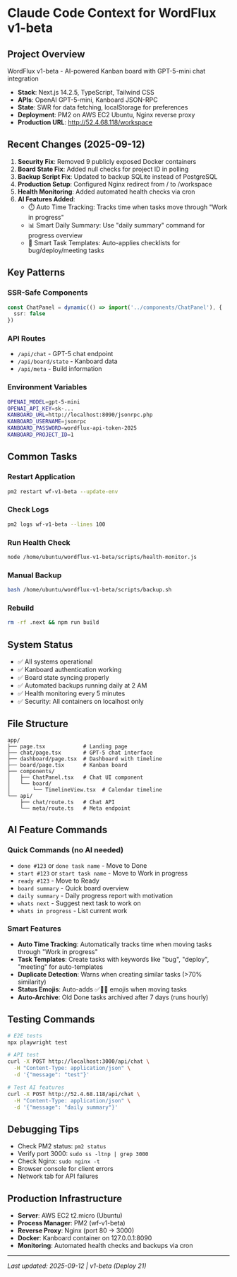 # Claude Code Context for WordFlux v1-beta

## Project Overview
WordFlux v1-beta - AI-powered Kanban board with GPT-5-mini chat integration
- **Stack**: Next.js 14.2.5, TypeScript, Tailwind CSS
- **APIs**: OpenAI GPT-5-mini, Kanboard JSON-RPC
- **State**: SWR for data fetching, localStorage for preferences
- **Deployment**: PM2 on AWS EC2 Ubuntu, Nginx reverse proxy
- **Production URL**: http://52.4.68.118/workspace

## Recent Changes (2025-09-12)
1. **Security Fix**: Removed 9 publicly exposed Docker containers
2. **Board State Fix**: Added null checks for project ID in polling
3. **Backup Script Fix**: Updated to backup SQLite instead of PostgreSQL
4. **Production Setup**: Configured Nginx redirect from / to /workspace
5. **Health Monitoring**: Added automated health checks via cron
6. **AI Features Added**:
   - ⏱️ Auto Time Tracking: Tracks time when tasks move through "Work in progress"
   - 📊 Smart Daily Summary: Use "daily summary" command for progress overview
   - 📝 Smart Task Templates: Auto-applies checklists for bug/deploy/meeting tasks

## Key Patterns
### SSR-Safe Components
```typescript
const ChatPanel = dynamic(() => import('../components/ChatPanel'), { 
  ssr: false 
})
```

### API Routes
- `/api/chat` - GPT-5 chat endpoint
- `/api/board/state` - Kanboard data
- `/api/meta` - Build information

### Environment Variables
```bash
OPENAI_MODEL=gpt-5-mini
OPENAI_API_KEY=sk-...
KANBOARD_URL=http://localhost:8090/jsonrpc.php
KANBOARD_USERNAME=jsonrpc
KANBOARD_PASSWORD=wordflux-api-token-2025
KANBOARD_PROJECT_ID=1
```

## Common Tasks
### Restart Application
```bash
pm2 restart wf-v1-beta --update-env
```

### Check Logs
```bash
pm2 logs wf-v1-beta --lines 100
```

### Run Health Check
```bash
node /home/ubuntu/wordflux-v1-beta/scripts/health-monitor.js
```

### Manual Backup
```bash
bash /home/ubuntu/wordflux-v1-beta/scripts/backup.sh
```

### Rebuild
```bash
rm -rf .next && npm run build
```

## System Status
- ✅ All systems operational
- ✅ Kanboard authentication working
- ✅ Board state syncing properly
- ✅ Automated backups running daily at 2 AM
- ✅ Health monitoring every 5 minutes
- ✅ Security: All containers on localhost only

## File Structure
```
app/
├── page.tsx            # Landing page
├── chat/page.tsx       # GPT-5 chat interface
├── dashboard/page.tsx  # Dashboard with timeline
├── board/page.tsx      # Kanban board
├── components/
│   ├── ChatPanel.tsx   # Chat UI component
│   └── board/
│       └── TimelineView.tsx  # Calendar timeline
└── api/
    ├── chat/route.ts   # Chat API
    └── meta/route.ts   # Meta endpoint
```

## AI Feature Commands
### Quick Commands (no AI needed)
- `done #123` or `done task name` - Move to Done
- `start #123` or `start task name` - Move to Work in progress  
- `ready #123` - Move to Ready
- `board summary` - Quick board overview
- `daily summary` - Daily progress report with motivation
- `whats next` - Suggest next task to work on
- `whats in progress` - List current work

### Smart Features
- **Auto Time Tracking**: Automatically tracks time when moving tasks through "Work in progress"
- **Task Templates**: Create tasks with keywords like "bug", "deploy", "meeting" for auto-templates
- **Duplicate Detection**: Warns when creating similar tasks (>70% similarity)
- **Status Emojis**: Auto-adds ✅🔄📌 emojis when moving tasks
- **Auto-Archive**: Old Done tasks archived after 7 days (runs hourly)

## Testing Commands
```bash
# E2E tests
npx playwright test

# API test
curl -X POST http://localhost:3000/api/chat \
  -H "Content-Type: application/json" \
  -d '{"message": "test"}'

# Test AI features
curl -X POST http://52.4.68.118/api/chat \
  -H "Content-Type: application/json" \
  -d '{"message": "daily summary"}'
```

## Debugging Tips
- Check PM2 status: `pm2 status`
- Verify port 3000: `sudo ss -ltnp | grep 3000`
- Check Nginx: `sudo nginx -t`
- Browser console for client errors
- Network tab for API failures

## Production Infrastructure
- **Server**: AWS EC2 t2.micro (Ubuntu)
- **Process Manager**: PM2 (wf-v1-beta)
- **Reverse Proxy**: Nginx (port 80 → 3000)
- **Docker**: Kanboard container on 127.0.0.1:8090
- **Monitoring**: Automated health checks and backups via cron

---
*Last updated: 2025-09-12 | v1-beta (Deploy 21)*